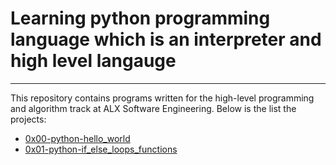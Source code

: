 # Learning python programming language which is an interpreter and high level langauge

---

This repository contains programs written for the high-level programming and algorithm track at ALX Software Engineering. Below is the list the projects:

- [0x00-python-hello_world](https://github.com/Hilerioluwa12/alx-higher_level_programming/tree/master/0x00-python-hello_world)
- [0x01-python-if_else_loops_functions]()
